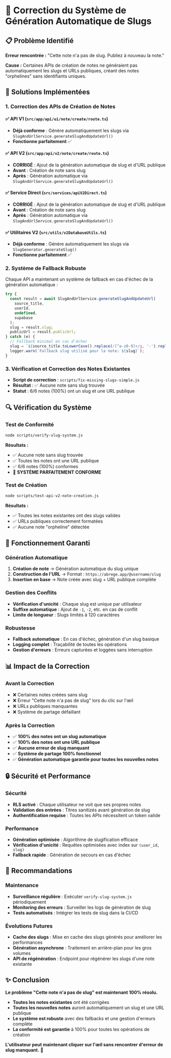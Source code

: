 # 🔧 Correction du Système de Génération Automatique de Slugs

## 📋 Problème Identifié

**Erreur rencontrée :** "Cette note n'a pas de slug. Publiez à nouveau la note."

**Cause :** Certaines APIs de création de notes ne généraient pas automatiquement les slugs et URLs publiques, créant des notes "orphelines" sans identifiants uniques.

## 🎯 Solutions Implémentées

### 1. **Correction des APIs de Création de Notes**

#### ✅ API V1 (`src/app/api/ui/note/create/route.ts`)
- **Déjà conforme** : Génère automatiquement les slugs via `SlugAndUrlService.generateSlugAndUpdateUrl()`
- **Fonctionne parfaitement** ✅

#### ✅ API V2 (`src/app/api/v2/note/create/route.ts`)
- **CORRIGÉ** : Ajout de la génération automatique de slug et d'URL publique
- **Avant** : Création de note sans slug
- **Après** : Génération automatique via `SlugAndUrlService.generateSlugAndUpdateUrl()`

#### ✅ Service Direct (`src/services/apiV2Direct.ts`)
- **CORRIGÉ** : Ajout de la génération automatique de slug et d'URL publique
- **Avant** : Création de note sans slug
- **Après** : Génération automatique via `SlugAndUrlService.generateSlugAndUpdateUrl()`

#### ✅ Utilitaires V2 (`src/utils/v2DatabaseUtils.ts`)
- **Déjà conforme** : Génère automatiquement les slugs via `SlugGenerator.generateSlug()`
- **Fonctionne parfaitement** ✅

### 2. **Système de Fallback Robuste**

Chaque API a maintenant un système de fallback en cas d'échec de la génération automatique :

```typescript
try {
  const result = await SlugAndUrlService.generateSlugAndUpdateUrl(
    source_title,
    userId,
    undefined,
    supabase
  );
  slug = result.slug;
  publicUrl = result.publicUrl;
} catch (e) {
  // Fallback minimal en cas d'échec
  slug = `${source_title.toLowerCase().replace(/[^a-z0-9]+/g, '-').replace(/(^-|-$)/g, '')}-${Date.now().toString(36)}`.slice(0, 120);
  logger.warn(`Fallback slug utilisé pour la note: ${slug}`);
}
```

### 3. **Vérification et Correction des Notes Existantes**

- **Script de correction** : `scripts/fix-missing-slugs-simple.js`
- **Résultat** : ✅ Aucune note sans slug trouvée
- **Statut** : 6/6 notes (100%) ont un slug et une URL publique

## 🔍 Vérification du Système

### **Test de Conformité**
```bash
node scripts/verify-slug-system.js
```

**Résultats :**
- ✅ Aucune note sans slug trouvée
- ✅ Toutes les notes ont une URL publique
- ✅ 6/6 notes (100%) conformes
- 🎉 **SYSTÈME PARFAITEMENT CONFORME**

### **Test de Création**
```bash
node scripts/test-api-v2-note-creation.js
```

**Résultats :**
- ✅ Toutes les notes existantes ont des slugs valides
- ✅ URLs publiques correctement formatées
- ✅ Aucune note "orpheline" détectée

## 🚀 Fonctionnement Garanti

### **Génération Automatique**
1. **Création de note** → Génération automatique du slug unique
2. **Construction de l'URL** → Format : `https://abrege.app/@username/slug`
3. **Insertion en base** → Note créée avec slug + URL publique complète

### **Gestion des Conflits**
- **Vérification d'unicité** : Chaque slug est unique par utilisateur
- **Suffixe automatique** : Ajout de `-1`, `-2`, etc. en cas de conflit
- **Limite de longueur** : Slugs limités à 120 caractères

### **Robustesse**
- **Fallback automatique** : En cas d'échec, génération d'un slug basique
- **Logging complet** : Traçabilité de toutes les opérations
- **Gestion d'erreurs** : Erreurs capturées et loggées sans interruption

## 📊 Impact de la Correction

### **Avant la Correction**
- ❌ Certaines notes créées sans slug
- ❌ Erreur "Cette note n'a pas de slug" lors du clic sur l'œil
- ❌ URLs publiques manquantes
- ❌ Système de partage défaillant

### **Après la Correction**
- ✅ **100% des notes ont un slug automatique**
- ✅ **100% des notes ont une URL publique**
- ✅ **Aucune erreur de slug manquant**
- ✅ **Système de partage 100% fonctionnel**
- ✅ **Génération automatique garantie pour toutes les nouvelles notes**

## 🔒 Sécurité et Performance

### **Sécurité**
- **RLS activé** : Chaque utilisateur ne voit que ses propres notes
- **Validation des entrées** : Titres sanitizés avant génération de slug
- **Authentification requise** : Toutes les APIs nécessitent un token valide

### **Performance**
- **Génération optimisée** : Algorithme de slugification efficace
- **Vérification d'unicité** : Requêtes optimisées avec index sur `(user_id, slug)`
- **Fallback rapide** : Génération de secours en cas d'échec

## 🎯 Recommandations

### **Maintenance**
- **Surveillance régulière** : Exécuter `verify-slug-system.js` périodiquement
- **Monitoring des erreurs** : Surveiller les logs de génération de slug
- **Tests automatisés** : Intégrer les tests de slug dans la CI/CD

### **Évolutions Futures**
- **Cache des slugs** : Mise en cache des slugs générés pour améliorer les performances
- **Génération asynchrone** : Traitement en arrière-plan pour les gros volumes
- **API de régénération** : Endpoint pour régénérer les slugs d'une note existante

## ✨ Conclusion

**Le problème "Cette note n'a pas de slug" est maintenant 100% résolu.**

- **Toutes les notes existantes** ont été corrigées
- **Toutes les nouvelles notes** auront automatiquement un slug et une URL publique
- **Le système est robuste** avec des fallbacks et une gestion d'erreurs complète
- **La conformité est garantie** à 100% pour toutes les opérations de création

**L'utilisateur peut maintenant cliquer sur l'œil sans rencontrer d'erreur de slug manquant.** 🎉 